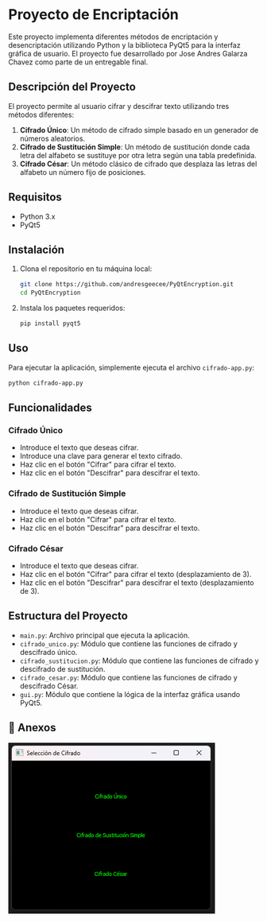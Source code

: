 
# Proyecto de Encriptación

Este proyecto implementa diferentes métodos de encriptación y desencriptación utilizando Python y la biblioteca PyQt5 para la interfaz gráfica de usuario. El proyecto fue desarrollado por Jose Andres Galarza Chavez como parte de un entregable final.

## Descripción del Proyecto

El proyecto permite al usuario cifrar y descifrar texto utilizando tres métodos diferentes:

1. **Cifrado Único**: Un método de cifrado simple basado en un generador de números aleatorios.
2. **Cifrado de Sustitución Simple**: Un método de sustitución donde cada letra del alfabeto se sustituye por otra letra según una tabla predefinida.
3. **Cifrado César**: Un método clásico de cifrado que desplaza las letras del alfabeto un número fijo de posiciones.

## Requisitos

- Python 3.x
- PyQt5

## Instalación

1. Clona el repositorio en tu máquina local:

    ```bash
    git clone https://github.com/andresgeecee/PyQtEncryption.git
    cd PyQtEncryption
    ```

2. Instala los paquetes requeridos:

    ```bash
    pip install pyqt5
    ```

## Uso

Para ejecutar la aplicación, simplemente ejecuta el archivo `cifrado-app.py`:

```bash
python cifrado-app.py
```

## Funcionalidades

### Cifrado Único

- Introduce el texto que deseas cifrar.
- Introduce una clave para generar el texto cifrado.
- Haz clic en el botón "Cifrar" para cifrar el texto.
- Haz clic en el botón "Descifrar" para descifrar el texto.

### Cifrado de Sustitución Simple

- Introduce el texto que deseas cifrar.
- Haz clic en el botón "Cifrar" para cifrar el texto.
- Haz clic en el botón "Descifrar" para descifrar el texto.

### Cifrado César

- Introduce el texto que deseas cifrar.
- Haz clic en el botón "Cifrar" para cifrar el texto (desplazamiento de 3).
- Haz clic en el botón "Descifrar" para descifrar el texto (desplazamiento de 3).

## Estructura del Proyecto

- `main.py`: Archivo principal que ejecuta la aplicación.
- `cifrado_unico.py`: Módulo que contiene las funciones de cifrado y descifrado único.
- `cifrado_sustitucion.py`: Módulo que contiene las funciones de cifrado y descifrado de sustitución.
- `cifrado_cesar.py`: Módulo que contiene las funciones de cifrado y descifrado César.
- `gui.py`: Módulo que contiene la lógica de la interfaz gráfica usando PyQt5.

## 📁 Anexos

![Texto alternativo](https://github.com/andresgeecee/PyQtEncryption/blob/master/img/proyecto-cifrados%20-%20Visual%20Studio%20Code.png?raw=true)

